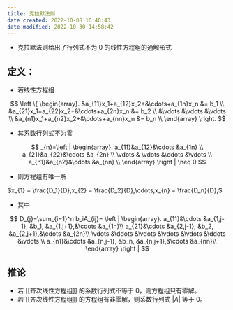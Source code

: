 ```yaml
---
title: 克拉默法则
date created: 2022-10-08 16:40:43
date modified: 2022-10-30 14:58:42
---
```


- 克拉默法则给出了行列式不为 0 的线性方程组的通解形式

## 定义：

- 若线性方程组

$$
\left \{ \begin{array}.
 &a_{11}x_1+a_{12}x_2+&\cdots+a_{1n}x_n &= b_1 \\ &a_{21}x_1+a_{22}x_2+&\cdots+a_{2n}x_n &= b_2 \\
 &\vdots &\vdots &\vdots \\
 &a_{n1}x_1+a_{n2}x_2+&\cdots+a_{nn}x_n &= b_n \\
\end{array}
\right.
$$

- 其系数行列式不为零

$$
_{n}=\left | \begin{array}.
a_{11}&a_{12}&\cdots &a_{1n} \\ a_{21}&a_{22}&\cdots &a_{2n} \\
 \vdots & \vdots &\ddots &\vdots \\
a_{n1}&a_{n2}&\cdots &a_{nn} \\
\end{array}
\right | \neq 0
$$

- 则方程组有唯一解

$x_{1} = \frac{D_1}{D},x_{2} = \frac{D_2}{D},\cdots,x_{n} = \frac{D_n}{D},$

- 其中

$$
D_{j}=\sum_{i=1}^n b_iA_{ij}=
\left | \begin{array}.
a_{11}&\cdots &a_{1,j-1}, &b_1, &a_{1,j+1},&\cdots &a_{1n}\\
a_{21}&\cdots &a_{2,j-1}, &b_2, &a_{2,j+1},&\cdots &a_{2n}\\
\vdots &\ddots &\vdots &\vdots &\vdots &\ddots &\vdots \\
a_{n1}&\cdots &a_{n,j-1}, &b_n, &a_{n,j+1},&\cdots &a_{nn}\\
\end{array}
\right |
$$

## 推论

- 若 [[齐次线性方程组]] 的系数行列式不等于 0，则方程组只有零解。
- 若 [[齐次线性方程组]] 的方程组有非零解，则系数行列式 $|A|$ 等于 0。
